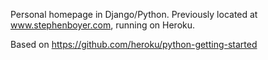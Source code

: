 Personal homepage in Django/Python. Previously located at www.stephenboyer.com, running on Heroku.

Based on https://github.com/heroku/python-getting-started
